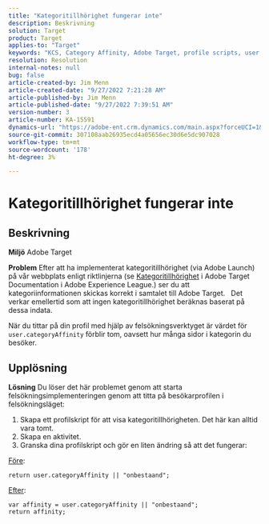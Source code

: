```yaml
---
title: "Kategoritillhörighet fungerar inte"
description: Beskrivning
solution: Target
product: Target
applies-to: "Target"
keywords: "KCS, Category Affinity, Adobe Target, profile scripts, user.categoryAffinity"
resolution: Resolution
internal-notes: null
bug: false
article-created-by: Jim Menn
article-created-date: "9/27/2022 7:21:28 AM"
article-published-by: Jim Menn
article-published-date: "9/27/2022 7:39:51 AM"
version-number: 3
article-number: KA-15591
dynamics-url: "https://adobe-ent.crm.dynamics.com/main.aspx?forceUCI=1&pagetype=entityrecord&etn=knowledgearticle&id=05ff4dfb-343e-ed11-9db1-0022480866ad"
source-git-commit: 307108aab26935ecd4a05656ec30d6e5dc907028
workflow-type: tm+mt
source-wordcount: '178'
ht-degree: 3%

---
```


# Kategoritillhörighet fungerar inte

## Beskrivning


<b>Miljö</b>
Adobe Target

<b>Problem</b>
Efter att ha implementerat kategoritillhörighet (via Adobe Launch) på vår webbplats enligt riktlinjerna (se [Kategoritillhörighet](https://docs.adobe.com/content/help/en/target/using/audiences/visitor-profiles/category-affinity.html "Klicka för att följa länken https://docs.adobe.com/content/help/en/target/using/audiences/visitor-profiles/category-affinity.html") i Adobe Target Documentation i Adobe Experience League.) ser du att kategoriinformationen skickas korrekt i samtalet till Adobe Target.
 
Det verkar emellertid som att ingen kategoritillhörighet beräknas baserat på dessa indata.

När du tittar på din profil med hjälp av felsökningsverktyget är värdet för `user.categoryAffinity` förblir tom, oavsett hur många sidor i kategorin du besöker.


## Upplösning


<b>Lösning</b>
Du löser det här problemet genom att starta felsökningsimplementeringen genom att titta på besökarprofilen i felsökningsläget:

1. Skapa ett profilskript för att visa kategoritillhörigheten. Det här kan alltid vara tomt.
2. Skapa en aktivitet.
3. Granska dina profilskript och gör en liten ändring så att det fungerar:


<u>Före</u>:


```
return user.categoryAffinity || "onbestaand";
```


<u>Efter</u>:


```
var affinity = user.categoryAffinity || "onbestaand";
return affinity;
```

